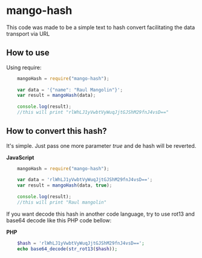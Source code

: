 # mango-hash
This code was made to be a simple text to hash convert facilitating the data transport via URL
 
 
## How to use
Using require:

```javascript
    mangoHash = require("mango-hash");
    
    var data = '{"name": "Raul Mangolin"}';
    var result = mangoHash(data);
    
    console.log(result); 
    //this will print "rlWhLJ1yVwbtVyWuqJjtGJShM29fnJ4vsD=="
```

## How to convert this hash?
It's simple. Just pass one more parameter _true_ and de hash will be reverted.

**JavaScript**
```javascript
    mangoHash = require("mango-hash");
    
    var data = 'rlWhLJ1yVwbtVyWuqJjtGJShM29fnJ4vsD==';
    var result = mangoHash(data, true);
    
    console.log(result); 
    //this will print "Raul mangolin"
```

If you want decode this hash in another code language, try to use rot13 and base64 decode like this PHP code bellow:

**PHP**
```php
    $hash = 'rlWhLJ1yVwbtVyWuqJjtGJShM29fnJ4vsD==';
    echo base64_decode(str_rot13($hash));
```
